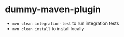# dummy-maven-plugin

* `mvn clean integration-test` to run integration tests
* `mvn clean install` to install locally
